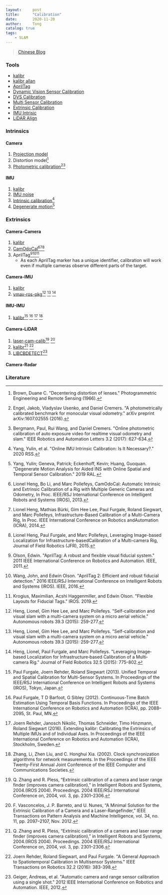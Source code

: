 ```yaml
---
layout:     post
title:      "Calibration"
date:       2020-11-20
author:     Tong
catalog: true
tags:
    - SLAM
---
```


> [Chinese Blog](https://zhuanlan.zhihu.com/p/268908000)

### Tools

- [kalibr](https://github.com/ethz-asl/kalibr)
- [kalibr allan](https://github.com/rpng/kalibr_allan)
- [AprilTag](https://github.com/AprilRobotics/apriltag)
- [Dynamic Vision Sensor Calibration](https://github.com/VLOGroup/dvs-calibration)
- [DVS Calibration](https://github.com/gorchard/DVScalibration)
- [Multi Sensor Calibration](https://github.com/tudelft-iv/multi_sensor_calibration)
- [Extrinsic Calibration](https://github.com/PRBonn/extrinsic_calibration)
- [IMU Intrisic](https://github.com/Kyle-ak/imu_tk)
- [LiDAR Align](https://github.com/ethz-asl/lidar_align)

### Intrinsics

#### Camera 

1. [Projection model](https://tongling916.github.io/2020/03/26/Camera-Model/)
2. Distortion model[^Brown66]
3. [Photometric calibration](https://github.com/tum-vision/online_photometric_calibration)[^Engel16][^Bergmann17]

#### IMU

1. [kalibr](https://github.com/ethz-asl/kalibr/wiki/Multi-IMU-and-IMU-intrinsic-calibration)
2. [IMU noise](https://github.com/ethz-asl/kalibr/wiki/IMU-Noise-Model)
3. [Intrinsic calibration](http://www.roboticsproceedings.org/rss16/p026.pdf)[^Yang20]
4. [Degenerate motion](http://udel.edu/~pgeneva/downloads/papers/r05.pdf)[^Yang19]


### Extrinsics

#### Camera-Camera

1. [kalibr](https://github.com/ethz-asl/kalibr/wiki/multiple-camera-calibration)
2. [CamOdoCal](https://github.com/hengli/camodocal)[^Heng13][^Heng14][^Heng15]
3. AprilTag[^Olson11][^Wang16][^Krogius19]
   - As each AprilTag marker has a unique identifier, calibration will work even if multiple cameras observe different parts of the target.

#### Camera-IMU

1. [kalibr](https://github.com/ethz-asl/kalibr/wiki/camera-imu-calibration)
2. [vmav-ros-pkg](https://github.com/hengli/vmav-ros-pkg)[^Heng14b] [^Heng15b] [^Heng15c]

#### IMU-IMU

1. [kalibr](https://github.com/ethz-asl/kalibr/wiki/Multi-IMU-and-IMU-intrinsic-calibration)[^Furgale13] [^Furgale12] [^Rehder16b] [^Zhang02]

#### Camera-LiDAR

1. [laser-cam-calib](https://github.com/zhixy/Laser-Camera-Calibration-Toolbox)[^Zhang04] [^Vasconcelos12]
2. [kalibr](https://github.com/ethz-asl/kalibr/wiki/Camera-IMU-LRF-calibration)[^Zhang04] [^Rehder16a]
3. [LIBCBDETECT](http://www.cvlibs.net/software/libcbdetect/)[^Geiger12]

#### Camera-Radar


### Literature

[^Yang19]: Yang, Yulin; Geneva, Patrick; Eckenhoff, Kevin; Huang, Guoquan. "Degenerate Motion Analysis for Aided INS with Online Spatial and Temporal Sensor Calibration." 2019 RAL.

[^Yang20]: Yang, Yulin, et al. "Online IMU Intrinsic Calibration: Is It Necessary?." 2020 RSS.

[^Brown66]: Brown, Duane C. "Decentering distortion of lenses." Photogrammetric Engineering and Remote Sensing (1966).

[^Engel16]: Engel, Jakob, Vladyslav Usenko, and Daniel Cremers. "A photometrically calibrated benchmark for monocular visual odometry." arXiv preprint arXiv:1607.02555 (2016).

[^Bergmann17]: Bergmann, Paul, Rui Wang, and Daniel Cremers. "Online photometric calibration of auto exposure video for realtime visual odometry and slam." IEEE Robotics and Automation Letters 3.2 (2017): 627-634.

[^Olson11]: Olson, Edwin. "AprilTag: A robust and flexible visual fiducial system." 2011 IEEE International Conference on Robotics and Automation. IEEE, 2011.

[^Wang16]: Wang, John, and Edwin Olson. "AprilTag 2: Efficient and robust fiducial detection." 2016 IEEE/RSJ International Conference on Intelligent Robots and Systems (IROS). IEEE, 2016.

[^Krogius19]: Krogius, Maximilian, Acshi Haggenmiller, and Edwin Olson. "Flexible Layouts for Fiducial Tags." IROS. 2019.

[^Zhang04]: Q. Zhang and R. Pless, “Extrinsic calibration of a camera and laser range finder (improves camera calibration),” in Intelligent Robots and Systems, 2004.(IROS 2004). Proceedings. 2004 IEEE/RSJ International Conference on, 2004, vol. 3, pp. 2301–2306.

[^Vasconcelos12]: F. Vasconcelos, J. P. Barreto, and U. Nunes, “A Minimal Solution for the Extrinsic Calibration of a Camera and a Laser-Rangefinder,” IEEE Transactions on Pattern Analysis and Machine Intelligence, vol. 34, no. 11, pp. 2097–2107, Nov. 2012.

[^Rehder16a]:  Joern Rehder, Roland Siegwart, and Paul Furgale. "A General Approach to Spatiotemporal Calibration in Multisensor Systems." IEEE Transactions on Robotics 32.2 (2016): 383-398.

[^Furgale13]: Paul Furgale, Joern Rehder, Roland Siegwart (2013). Unified Temporal and Spatial Calibration for Multi-Sensor Systems. In Proceedings of the IEEE/RSJ International Conference on Intelligent Robots and Systems (IROS), Tokyo, Japan.

[^Furgale12]: Paul Furgale, T D Barfoot, G Sibley (2012). Continuous-Time Batch Estimation Using Temporal Basis Functions. In Proceedings of the IEEE International Conference on Robotics and Automation (ICRA), pp. 2088–2095, St. Paul, MN.

[^Rehder16b]: Joern Rehder, Janosch Nikolic, Thomas Schneider, Timo Hinzmann, Roland Siegwart (2016). Extending kalibr: Calibrating the Extrinsics of Multiple IMUs and of Individual Axes. In Proceedings of the IEEE International Conference on Robotics and Automation (ICRA), Stockholm, Sweden.

[^Zhang02]: Zhang, Li, Zhen Liu, and C. Honghui Xia. (2002). Clock synchronization algorithms for network measurements. In the Proceedings of the IEEE Twenty-First Annual Joint Conference of the IEEE Computer and Communications Societies.

[^Heng13]: Lionel Heng, Bo Li, and Marc Pollefeys, CamOdoCal: Automatic Intrinsic and Extrinsic Calibration of a Rig with Multiple Generic Cameras and Odometry, In Proc. IEEE/RSJ International Conference on Intelligent Robots and Systems (IROS), 2013.

[^Heng14]: Lionel Heng, Mathias Bürki, Gim Hee Lee, Paul Furgale, Roland Siegwart, and Marc Pollefeys, Infrastructure-Based Calibration of a Multi-Camera Rig, In Proc. IEEE International Conference on Robotics andAutomation (ICRA), 2014.
    
[^Heng15]: Lionel Heng, Paul Furgale, and Marc Pollefeys, Leveraging Image-based Localization for Infrastructure-basedCalibration of a Multi-camera Rig, Journal of Field Robotics (JFR), 2015.

[^Heng15b]: Heng, Lionel, Gim Hee Lee, and Marc Pollefeys. "Self-calibration and visual slam with a multi-camera system on a micro aerial vehicle." Autonomous robots 39.3 (2015): 259-277.

[^Heng14b]: Heng, Lionel, Gim Hee Lee, and Marc Pollefeys. "Self-calibration and visual slam with a multi-camera system on a micro aerial vehicle." Autonomous robots 39.3 (2015): 259-277.

[^Heng15c]: Heng, Lionel, Paul Furgale, and Marc Pollefeys. "Leveraging Image‐based Localization for Infrastructure‐based Calibration of a Multi‐camera Rig." Journal of Field Robotics 32.5 (2015): 775-802.

[^Geiger12]: Geiger, Andreas, et al. "Automatic camera and range sensor calibration using a single shot." 2012 IEEE International Conference on Robotics and Automation. IEEE, 2012.